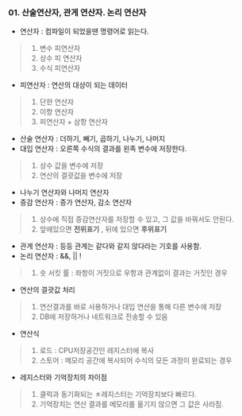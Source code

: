 ### 01. 산술연산자, 관게 연산자. 논리 연산자

- 연산자 : 컴파일이 되었을땐 명령어로 읽는다.

> 1. 변수 피연산자
> 2. 상수 피 연산자
> 3. 수식 피연산자

- 피연산자 : 연산의 대상이 되는 데이터
> 1. 단햔 연산자
> 2. 이항 연산자
> 3. 피연산자 + 삼항 연산자

- 산술 연산자 : 더하기, 빼기, 곱하기, 나누기, 나머지
- 대입 연산자 : 오른쪽 수식의 결과를 왼족 변수에 저장한다.

> 1. 상수 값을 변수에 저장
> 2. 연산의 결괏값을 변수에 저장

- 나누기 연산자와 나머지 연산자
- 증감 연산자 : 증가 연산자, 감소 연산자

> 1. 상수에 직접 증감연산자를 저장할 수 있고, 그 값을 바꿔서도 안된다.
> 2. 앞에있으면 __전위표기__ , 뒤에 있으면 __후위표기__

- 관계 연산자 : 등등 관계는 같다와 같지 않다라는 기호를 사용함.
- 논리 연산자 : &&, || !

> 1. 숏 서킷 률 : 좌항이 거짓으로 우항과 관계없이 결과는 거짓인 경우

- 연산의 결괏값 처리

> 1. 연산결과를 바로 사용하거나 대입 연산을 통해 다른 변수에 저장
> 2. DB에 저장하거나 네트워크로 전송할 수 있음 

- 연산식
> 1. 로드 : CPU저장공간인 레지스터에 복사
> 2. 스토어 : 메모리 공간에 복사되어 수식의 모든 과정이 완료되는 경우

- 레지스터와 기억장치의 차이점
> 1. 클럭과 동기화되는 ㅊ레지스터는 기억장치보다 빠르다.
> 2. 기억장치는 연산 결과를 메모리롤 옮기지 않으면 그 값은 사라짐.




